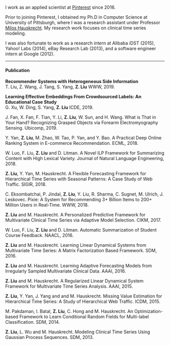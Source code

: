 
I work as an applied scientist at [Pinterest](https://www.pinterest.com) since 2016.  

Prior to joining Pinterest, I obtained my Ph.D in Computer Science at University of Pittsburgh, where I was a research assistant under Professor [Milos Hauskrecht](http://people.cs.pitt.edu/~milos/). My research work focuses on clinical time series modeling. 

I was also fortunate to work as a research intern at Alibaba iDST (2015), Yahoo! Labs (2014), eBay Research Lab (2013), and a software engineer intern at Google (2012).

* * *

#### Publication

**Recommender Systems with Heterogeneous Side Information**  
T. Liu, Z. Wang, J. Tang, S. Yang, **Z. Liu**
WWW, 2019. 

**Learning Effective Embeddings From Crowdsourced Labels: An Educational Case Study**  
G. Xu, W. Ding, S. Yang, **Z. Liu**
ICDE, 2019. 

J. Fan, X. Fan, F. Tian, Y. Li, **Z. Liu**, W. Sun, and H. Wang. What is That in Your Hand? Recognizing Grasped Objects via Forearm Electromyography Sensing. Ubicomp, 2019. 


Y. Yan, **Z. Liu**, M. Zhao, W. Tao, P. Yan, and Y. Bao. A Practical Deep Online Ranking System in E-commerce Recommendation. ECML, 2018. 

W. Luo, F. Liu, **Z. Liu** and D. Litman. A Novel ILP Framework for Summarizing Content with High Lexical Variety. Journal of Natural Language Engineering, 2018. 


**Z. Liu**, Y. Yan, M. Hauskrecht. A Flexible Forecasting Framework for Hierarchical Time Series with Seasonal Patterns: A Case Study of Web Traffic. SIGIR, 2018. 


C. Eksombatchai, P. Jindal, **Z. Liu**, Y. Liu, R. Sharma, C. Sugnet, M. Ulrich, J. Leskovec. Pixie: A System for Recommending 3+ Billion Items to 200+ Million Users in Real-Time. WWW, 2018. 

**Z. Liu** and M. Hauskrecht. A Personalized Predictive Framework for Multivariate Clinical Time Series via Adaptive Model Selection. CIKM, 2017. 

W. Luo, F. Liu, **Z. Liu** and D. Litman. Automatic Summarization of Student Course Feedback. NAACL, 2016. 

**Z. Liu** and M. Hauskrecht. Learning Linear Dynamical Systems from Multivariate Time Series: A Matrix Factorization Based Framework. SDM, 2016. 


**Z. Liu** and M. Hauskrecht. Learning Adaptive Forecasting Models from Irregularly Sampled Multivariate Clinical Data. AAAI, 2016. 

**Z. Liu** and M. Hauskrecht. A Regularized Linear Dynamical System Framework for Multivariate Time Series Analysis. AAAI, 2015. 

**Z. Liu**, Y. Yan, J. Yang and and M. Hauskrecht. Missing Value Estimation for Hierarchical Time Series: A Study of Hierarchical Web Traffic. ICDM, 2015. 

M. Pakdaman, I. Batal, **Z. Liu**, C. Hong and M. Hauskrecht. An Optimization-based Framework to Learn Conditional Random Fields for Multi-label Classification. SDM, 2014. 


**Z. Liu**, L. Wu and M. Hauskrecht. Modeling Clinical Time Series Using Gaussian Process Sequences. SDM, 2013. 


